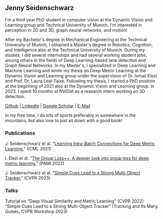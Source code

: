 ## Jenny Seidenschwarz

I'm a third year PhD student in computer vision at the Dynamic Vision and Learning group and Technical University of Munich. I'm interested in perception in 2D and 3D, graph neural networks, and motion!

After my Bachelor's degree in Mechanical Engineering at the Technical University of Munich, I obtained a Master's degree in Robotics, Cognition, and Intelligence also at the Technical University of Munich. During my studies, I did several internships and had several working student jobs, among others in the fields of Deep Learning-based lane detection and Graph Neural Networks. In my Master's, I specialized in Deep Learning and Machine Learning and wrote my thesis on Deep Metric Learning at the Dynamic Vision and Learning group under the supervision of Dr. Ismail Elezi and Prof. Dr. Laura Leal-Taixé. Following my thesis, I started a PhD position at the beginning of 2021 also at the Dynamic Vision and Learning group. In 2023, I spent 10 months at NVIDIA as a research intern working on 3D detection.

[Github](https://github.com/JennySeidenschwarz) | [LinkedIn](www.linkedin.com/in/jenny-seidenschwarz) | [Google Scholar](https://scholar.google.com/citations?user=7AiuDocAAAAJ&hl=en) | [E-Mail](mailto:jenny.seidenschwarz@gmail.com) 

In my free time, I do lots of sports preferably in somewhere in the mountains, but also love to just sit down with a good book!

### Publications

J. Seidenschwarz et al. “[Leanring Intra-Batch Connections for Deep Metric Learning.](https://arxiv.org/abs/2102.07753)” (ICML 2021)

I. Elezi et al. “[The Group Loss++: A deeper look into group loss for deep metric learning.](https://arxiv.org/abs/2204.01509)” (PAMI 2022) 

J. Seidenschwarz et al. “[Simple Cues Lead to a Strong Multi-Object Tracker.](https://arxiv.org/abs/2206.04656)” (CVPR 2023)

### Talks

Tutorial on “Deep Visual Similarity and Metric Learning” (CVPR 2022)
“Simple Cues Lead to a Strong Multi-Object Tracker” (Tracking and Its Many Guises, CVPR Workshop 2023)

